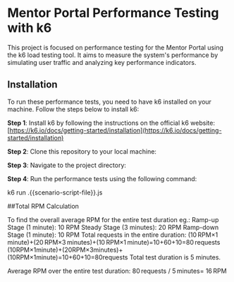 # Mentor Portal Performance Testing with k6

This project is focused on performance testing for the Mentor Portal using the k6 load testing tool. It aims to measure the system's performance by simulating user traffic and analyzing key performance indicators.

## Installation

To run these performance tests, you need to have k6 installed on your machine. Follow the steps below to install k6:

 **Step 1**: Install k6 by following the instructions on the official k6 website: [https://k6.io/docs/getting-started/installation](https://k6.io/docs/getting-started/installation)


 **Step 2**: Clone this repository to your local machine:

 **Step 3**: Navigate to the project directory:

**Step 4**: Run the performance tests using the following command:

k6 run .\{{scenario-script-file}}.js


##Total RPM Calculation

To find the overall average RPM for the entire test duration eg.:
Ramp-up Stage (1 minute): 10 RPM
Steady Stage (3 minutes): 20 RPM
Ramp-down Stage (1 minute): 10 RPM
Total requests in the entire duration:
(10 RPM×1 minute)+(20 RPM×3 minutes)+(10 RPM×1 minute)=10+60+10=80 requests
(10RPM×1minute)+(20RPM×3minutes)+(10RPM×1minute)=10+60+10=80requests
Total test duration is 5 minutes.

Average RPM over the entire test duration:
80 requests / 5 minutes= 16 RPM

